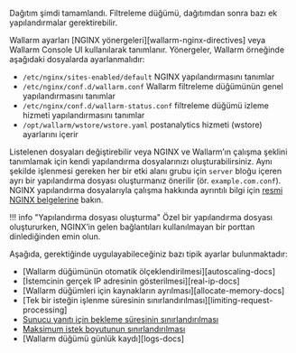 Dağıtım şimdi tamamlandı. Filtreleme düğümü, dağıtımdan sonra bazı ek yapılandırmalar gerektirebilir.

Wallarm ayarları [NGINX yönergeleri][wallarm-nginx-directives] veya Wallarm Console UI kullanılarak tanımlanır. Yönergeler, Wallarm örneğinde aşağıdaki dosyalarda ayarlanmalıdır:

* `/etc/nginx/sites-enabled/default` NGINX yapılandırmasını tanımlar
* `/etc/nginx/conf.d/wallarm.conf` Wallarm filtreleme düğümünün genel yapılandırmasını tanımlar
* `/etc/nginx/conf.d/wallarm-status.conf` filtreleme düğümü izleme hizmeti yapılandırmasını tanımlar
* `/opt/wallarm/wstore/wstore.yaml` postanalytics hizmeti (wstore) ayarlarını içerir

Listelenen dosyaları değiştirebilir veya NGINX ve Wallarm’ın çalışma şeklini tanımlamak için kendi yapılandırma dosyalarınızı oluşturabilirsiniz. Aynı şekilde işlenmesi gereken her bir etki alanı grubu için `server` bloğu içeren ayrı bir yapılandırma dosyası oluşturmanız önerilir (ör. `example.com.conf`). NGINX yapılandırma dosyalarıyla çalışma hakkında ayrıntılı bilgi için [resmi NGINX belgelerine](https://nginx.org/en/docs/beginners_guide.html) bakın.

!!! info "Yapılandırma dosyası oluşturma"
    Özel bir yapılandırma dosyası oluştururken, NGINX’in gelen bağlantıları kullanılmayan bir porttan dinlediğinden emin olun.

Aşağıda, gerektiğinde uygulayabileceğiniz bazı tipik ayarlar bulunmaktadır:

* [Wallarm düğümünün otomatik ölçeklendirilmesi][autoscaling-docs]
* [İstemcinin gerçek IP adresinin gösterilmesi][real-ip-docs]
* [Wallarm düğümleri için kaynakların ayrılması][allocate-memory-docs]
* [Tek bir isteğin işlenme süresinin sınırlandırılması][limiting-request-processing]
* [Sunucu yanıtı için bekleme süresinin sınırlandırılması](https://nginx.org/en/docs/http/ngx_http_proxy_module.html#proxy_read_timeout)
* [Maksimum istek boyutunun sınırlandırılması](https://nginx.org/en/docs/http/ngx_http_core_module.html#client_max_body_size)
* [Wallarm düğümü günlük kaydı][logs-docs]